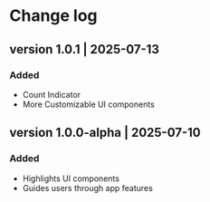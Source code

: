 # Change log
## version 1.0.1 | 2025-07-13
### Added
- Count Indicator
- More Customizable UI components

## version 1.0.0-alpha | 2025-07-10
### Added
- Highlights UI components
- Guides users through app features
